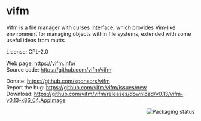 # vifm

Vifm is a file manager with curses interface, which provides Vim-like environment for managing objects within file systems, extended with some useful ideas from mutts

License: GPL-2.0

Web page: https://vifm.info/  
Source code: https://github.com/vifm/vifm

Donate: https://github.com/sponsors/vifm  
Report the bug: https://github.com/vifm/vifm/issues/new  
Download: https://github.com/vifm/vifm/releases/download/v0.13/vifm-v0.13-x86_64.AppImage

<a href="https://repology.org/project/vifm/versions">
    <img src="https://repology.org/badge/vertical-allrepos/vifm.svg" alt="Packaging status" align="right">
</a>